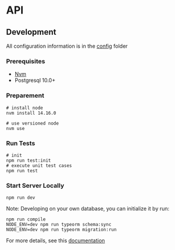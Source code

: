 # API

## Development

All configuration information is in the [config](./config) folder

### Prerequisites

- [Nvm](https://github.com/nvm-sh/nvm)
- Postgresql 10.0+

### Preparement

```shell
# install node
nvm install 14.16.0

# use versioned node
nvm use
```

### Run Tests

```shell
# init
npm run test:init
# execute unit test cases
npm run test
```

### Start Server Locally

```shell
npm run dev
```

Note: Developing on your own database, you can initialize it by run:

```shell
npm run compile
NODE_ENV=dev npm run typeorm schema:sync
NODE_ENV=dev npm run typeorm migration:run
```

For more details, see this [documentation](./docs)
